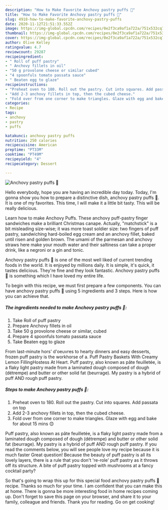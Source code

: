```yaml
---
description: "How to Make Favorite Anchovy pastry puffs 🎄"
title: "How to Make Favorite Anchovy pastry puffs 🎄"
slug: 4918-how-to-make-favorite-anchovy-pastry-puffs
date: 2020-11-12T21:51:33.552Z
image: https://img-global.cpcdn.com/recipes/0e2f3ca9af1a722a/751x532cq70/anchovy-pastry-puffs-🎄-recipe-main-photo.jpg
thumbnail: https://img-global.cpcdn.com/recipes/0e2f3ca9af1a722a/751x532cq70/anchovy-pastry-puffs-🎄-recipe-main-photo.jpg
cover: https://img-global.cpcdn.com/recipes/0e2f3ca9af1a722a/751x532cq70/anchovy-pastry-puffs-🎄-recipe-main-photo.jpg
author: Olive Kelley
ratingvalue: 4.7
reviewcount: 29287
recipeingredient:
- " Roll of puff pastry"
- " Anchovy fillets in oil"
- "50 g provolone cheese or similar cubed"
- "4 spoonfuls tomato passata sauce"
- " Beaten egg to glaze"
recipeinstructions:
- "Preheat oven to 180. Roll out the pastry. Cut into squares. Add passata on top"
- "Add 2-3 anchovy fillets in top, then the cubed cheese."
- "Fold over from one corner to make triangles. Glaze with egg and bake for about 15 mins 😊"
categories:
- Recipe
tags:
- anchovy
- pastry
- puffs

katakunci: anchovy pastry puffs 
nutrition: 250 calories
recipecuisine: American
preptime: "PT33M"
cooktime: "PT49M"
recipeyield: "4"
recipecategory: Dessert

---
```



![Anchovy pastry puffs 🎄](https://img-global.cpcdn.com/recipes/0e2f3ca9af1a722a/751x532cq70/anchovy-pastry-puffs-🎄-recipe-main-photo.jpg)

Hello everybody, hope you are having an incredible day today. Today, I'm gonna show you how to prepare a distinctive dish, anchovy pastry puffs 🎄. It is one of my favorites. This time, I will make it a little bit tasty. This will be really delicious.

Learn how to make Anchovy Puffs. These anchovy puff-pastry finger sandwiches make a brilliant Christmas canape. Actually, &#34;matchstick&#34; is a bit misleading size-wise; it was more toast soldier size: two fingers of puff pastry, sandwiching hard-boiled egg cream and an anchovy fillet, baked until risen and golden brown. The umami of the parmesan and anchovy straws here make your mouth water and their saltiness can take a proper drink, like a negroni or a gin and tonic.

Anchovy pastry puffs 🎄 is one of the most well liked of current trending foods in the world. It is enjoyed by millions daily. It is simple, it's quick, it tastes delicious. They're fine and they look fantastic. Anchovy pastry puffs 🎄 is something which I have loved my entire life.


To begin with this recipe, we must first prepare a few components. You can have anchovy pastry puffs 🎄 using 5 ingredients and 3 steps. Here is how you can achieve that.

<!--inarticleads1-->

##### The ingredients needed to make Anchovy pastry puffs 🎄:

1. Take  Roll of puff pastry
1. Prepare  Anchovy fillets in oil
1. Take 50 g provolone cheese or similar, cubed
1. Prepare 4 spoonfuls tomato passata sauce
1. Take  Beaten egg to glaze


From last-minute hors&#39; d&#39;oeuvres to hearty dinners and easy desserts, frozen puff pastry is the workhorse of a. Puff Pastry Baskets With Creamy Lemon FillingHostess At Heart. Puff pastry, also known as pâte feuilletée, is a flaky light pastry made from a laminated dough composed of dough (détrempe) and butter or other solid fat (beurrage). My pastry is a hybrid of puff AND rough puff pastry. 

<!--inarticleads2-->

##### Steps to make Anchovy pastry puffs 🎄:

1. Preheat oven to 180. Roll out the pastry. Cut into squares. Add passata on top
1. Add 2-3 anchovy fillets in top, then the cubed cheese.
1. Fold over from one corner to make triangles. Glaze with egg and bake for about 15 mins 😊


Puff pastry, also known as pâte feuilletée, is a flaky light pastry made from a laminated dough composed of dough (détrempe) and butter or other solid fat (beurrage). My pastry is a hybrid of puff AND rough puff pastry. If you read the comments below, you will see people love my recipe because it is much faster Great question! Because the beauty of puff pastry is all its lovely layers, there is a rule that you don&#39;t &#39;re-role&#39; puff pastry as it throws off its structure. A bite of puff pastry topped with mushrooms at a fancy cocktail party? 

So that's going to wrap this up for this special food anchovy pastry puffs 🎄 recipe. Thanks so much for your time. I am confident that you can make this at home. There is gonna be more interesting food in home recipes coming up. Don't forget to save this page on your browser, and share it to your family, colleague and friends. Thank you for reading. Go on get cooking!
